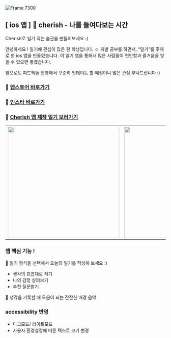 ![Frame 7300](https://user-images.githubusercontent.com/82457928/202880796-f8340f61-ff05-4b93-b26b-39a5100acd01.png)


## [ ios 앱 ] 🫧 cherish - 나를 들여다보는 시간
Cherish로 일기 적는 습관을 만들어보세요 :)

안녕하세요 ! 일기에 관심이 많은 한 학생입니다. ☺️ 개발 공부를 하면서, “일기”를 주제로 한 ios 앱을 만들었습니다.
이 일기 앱을 통해서 많은 사람들이 편안함과 즐거움을 얻을 수 있으면 좋겠습니다.

앞으로도 피드백들 반영해서 꾸준히 업데이트 할 예정이니 많은 관심 부탁드립니다 :)

### 🍎 [앱스토어 바로가기](https://apps.apple.com/us/app/cherish/)
### 🎉 [인스타 바로가기](https://www.instagram.com/ch._.erish_official/)
### 📃 [Cherish 앱 제작 일기 보러가기](https://lnkd.in/gDbZRXFB)

<table> 
        <tr>
           <td><img src= "https://user-images.githubusercontent.com/82457928/202880718-e1d6e349-7c6c-4a63-a498-ab54c88c2c6d.png" width="350" ></td>
           <td><img src= "https://user-images.githubusercontent.com/82457928/202880717-3f4151d9-55a6-48c2-a6fa-645c171f3496.png" width="350" ></td>
           <td><img src="https://user-images.githubusercontent.com/82457928/202880715-90177ea8-d545-4b3f-b479-e6dc6fdc24e3.png" width="350" ></td>
        </tr>
</table> 

### 앱 핵심 기능 !
🫧 일기 형식을 선택해서 오늘의 일기를 작성해 보세요 :)
- 생각의 흐름대로 적기
- 나의 감정 살펴보기
- 추천 질문받기

🫧 생각을 기록할 때 도움이 되는 잔잔한 배경 음악

### accessibility 반영
- 다크모드/ 라이트모드
- 사용자 환경설정에 따른 텍스트 크기 변경
